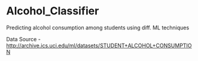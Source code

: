 # Alcohol_Classifier
Predicting alcohol consumption among students using diff. ML techniques

Data Source - http://archive.ics.uci.edu/ml/datasets/STUDENT+ALCOHOL+CONSUMPTION

